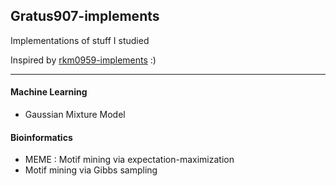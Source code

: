 ## Gratus907-implements
Implementations of stuff I studied

Inspired by [rkm0959-implements](https://github.com/rkm0959/rkm0959_implements) :)

-----------

#### Machine Learning
- Gaussian Mixture Model


#### Bioinformatics
- MEME : Motif mining via expectation-maximization
- Motif mining via Gibbs sampling